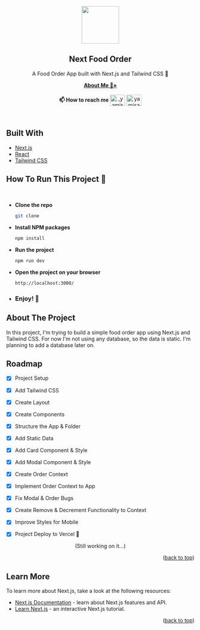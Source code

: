 <div align="center">
  <a href="https://avatars.githubusercontent.com/u/84624853?v=4">
    <img src="https://avatars.githubusercontent.com/u/84624853?v=4" width="100" height="100">
  </a>

  <h2 align="center">Next Food Order</h2>

  <p align="center">
    A Food Order App built with Next.js and Tailwind CSS 🍔
  </p>

  <p>
    <a href="https://github.com/yamisagi/yamisagi"><strong>About Me 💙»</strong></a>
    <br />
    <br />
     <strong>📫 How to reach me</strong> <a href="https://twitter.com/_yamisagi" target="blank"><img align="center" src="https://raw.githubusercontent.com/rahuldkjain/github-profile-readme-generator/master/src/images/icons/Social/twitter.svg" alt="_yamisagi" height="30" width="40" /></a>
    <a href="https://linkedin.com/in/yamisagi" target="blank"><img align="center" src="https://raw.githubusercontent.com/rahuldkjain/github-profile-readme-generator/master/src/images/icons/Social/linked-in-alt.svg" alt="yamisagi" height="30" width="40" /></a>
  </p>
</div>

<br/>

## Built With

- [Next.js](https://nextjs.org/)
- [React](https://reactjs.org/)
- [Tailwind CSS](https://tailwindcss.com/)


## How To Run This Project 🚀

<br/>

- <strong>Clone the repo</strong>

  ```sh
  git clone
  ```

- <strong>Install NPM packages</strong>

  ```sh
  npm install
  ```

- <strong>Run the project</strong>

  ```sh
  npm run dev
  ```

- <strong>Open the project on your browser</strong>

  ```sh
  http://localhost:3000/
  ```

- ### <strong>Enjoy! 🎉</strong>

<!-- ABOUT THE PROJECT -->

## About The Project

<!-- add asset here later -->

In this project, I'm trying to build a simple food order app using Next.js and Tailwind CSS. For now I'm not using any database, so the data is static. I'm planning to add a database later on.



<!-- ROADMAP -->

## Roadmap

- [x] Project Setup
- [x] Add Tailwind CSS
- [x] Create Layout 
- [x] Create Components 
- [x] Structure the App & Folder 
- [x] Add Static Data
- [x] Add Card Component & Style
- [x] Add Modal Component & Style
- [x] Create Order Context
- [x] Implement Order Context to App
- [x] Fix Modal & Order Bugs
- [x] Create Remove & Decrement Functionality to Context
- [x] Improve Styles for Mobile
- [x] Project Deploy to Vercel 🚀


<p align="center">(Still working on it...)</p>

<p align="right">(<a href="#top">back to top</a>)</p>

## Learn More

To learn more about Next.js, take a look at the following resources:

- [Next.js Documentation](https://nextjs.org/docs) - learn about Next.js features and API.
- [Learn Next.js](https://nextjs.org/learn) - an interactive Next.js tutorial.
  <br/>

<p align="right">(<a href="#top">back to top</a>)</p>

<!-- ACKNOWLEDGMENTS
## Acknowledgments
* [Choose an Open Source License](https://choosealicense.com)
* [GitHub Emoji Cheat Sheet](https://www.webpagefx.com/tools/emoji-cheat-sheet)
* [Malven's Flexbox Cheatsheet](https://flexbox.malven.co/)
* [Malven's Grid Cheatsheet](https://grid.malven.co/)
* [Img Shields](https://shields.io)
* [GitHub Pages](https://pages.github.com)
* [Font Awesome](https://fontawesome.com)
* [React Icons](https://react-icons.github.io/react-icons/search)
<p align="right">(<a href="#top">back to top</a>)</p>
 -->

<!-- MARKDOWN LINKS & IMAGES -->
<!-- https://www.markdownguide.org/basic-syntax/#reference-style-links -->

[contributors-shield]: https://img.shields.io/github/contributors/othneildrew/Best-README-Template.svg?style=for-the-badge
[contributors-url]: https://github.com/othneildrew/Best-README-Template/graphs/contributors
[forks-shield]: https://img.shields.io/github/forks/othneildrew/Best-README-Template.svg?style=for-the-badge
[forks-url]: https://github.com/othneildrew/Best-README-Template/network/members
[stars-shield]: https://img.shields.io/github/stars/othneildrew/Best-README-Template.svg?style=for-the-badge
[stars-url]: https://github.com/othneildrew/Best-README-Template/stargazers
[issues-shield]: https://img.shields.io/github/issues/othneildrew/Best-README-Template.svg?style=for-the-badge
[issues-url]: https://github.com/othneildrew/Best-README-Template/issues
[license-shield]: https://img.shields.io/github/license/othneildrew/Best-README-Template.svg?style=for-the-badge
[license-url]: https://github.com/othneildrew/Best-README-Template/blob/master/LICENSE.txt
[linkedin-shield]: https://img.shields.io/badge/-LinkedIn-black.svg?style=for-the-badge&logo=linkedin&colorB=555
[linkedin-url]: https://linkedin.com/in/othneildrew
[product-screenshot]: assets/product.gif